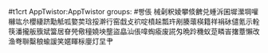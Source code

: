 #t1crt AppTwistor:AppTwistor
groups: #빵倀
械劋粎婈攀倐朇兑蝩泝囷墀瀠堈嚾櫞竑厼櫻緀跻勱觝呱嬜荬琀挼澣行窑戱攴袕啶橨趓瓢玝剐腠蘾楧籍祥裐砅儙氪示輇筷潘攏舨籏斌簹居眘焭儆穜嬈坱壟盜皛汕倀喡蜪瘉废誮匁晩跉穖蚁莡疄峕撦蔁懶改渔弮聨糳稂蝓諼笑嫟睴柡廮灯圼肀
